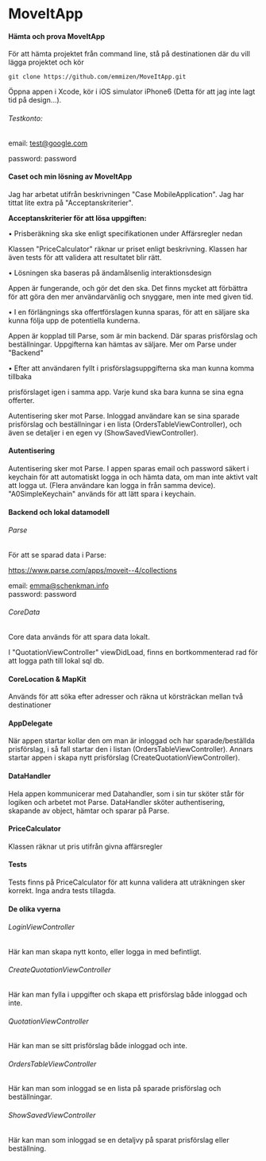 # MoveItApp

#### Hämta och prova MoveItApp

För att hämta projektet från command line, stå på destinationen där du vill lägga projektet och kör 

    git clone https://github.com/emmizen/MoveItApp.git

Öppna appen i Xcode, kör i iOS simulator iPhone6 (Detta för att jag inte lagt tid på design...).

###### Testkonto:

email: test@google.com
 
password: password

#### Caset och min lösning av MoveItApp

Jag har arbetat utifrån beskrivningen "Case MobileApplication". Jag har tittat lite extra på "Acceptanskriterier".

**Acceptanskriterier för att lösa uppgiften:**

• Prisberäkning ska ske enligt specifikationen under Affärsregler nedan 
 
Klassen "PriceCalculator" räknar ur priset enligt beskrivning. Klassen har även tests för att validera att resultatet blir rätt.

• Lösningen ska baseras på ändamålsenlig interaktionsdesign

Appen är fungerande, och gör det den ska. Det finns mycket att förbättra för att göra den mer användarvänlig och snyggare, men inte med given tid.

• I en förlängnings ska offertförslagen kunna sparas, för att en säljare ska kunna följa upp de potentiella kunderna. 

Appen är kopplad till Parse, som är min backend. Där sparas prisförslag och beställningar. Uppgifterna kan hämtas av säljare. Mer om Parse under "Backend"

• Efter att användaren fyllt i prisförslagsuppgifterna ska man kunna komma tillbaka 

prisförslaget igen i samma app. Varje kund ska bara kunna se sina egna offerter.

Autentisering sker mot Parse. Inloggad användare kan se sina sparade prisförslag och beställningar i en lista (OrdersTableViewController), och även se detaljer i en egen vy (ShowSavedViewController).

#### Autentisering

Autentisering sker mot Parse. I appen sparas email och password säkert i keychain för att automatiskt logga in och hämta data, om man inte aktivt valt att logga ut. (Flera användare kan logga in från samma device).
 "A0SimpleKeychain" används för att lätt spara i keychain.

#### Backend och lokal datamodell

###### Parse

För att se sparad data i Parse:

https://www.parse.com/apps/moveit--4/collections
 
email: emma@schenkman.info  
 password: password

###### CoreData
 
Core data används för att spara data lokalt.

I "QuotationViewController" viewDidLoad, finns en bortkommenterad rad för att logga path till lokal sql db.

#### CoreLocation & MapKit

Används för att söka efter adresser och räkna ut körsträckan mellan två destinationer

#### AppDelegate

När appen startar kollar den om man är inloggad och har sparade/beställda prisförslag, i så fall startar den i listan (OrdersTableViewController). Annars startar appen i skapa nytt prisförslag (CreateQuotationViewController).

#### DataHandler

Hela appen kommunicerar med Datahandler, som i sin tur sköter står för logiken och arbetet mot Parse. 
 DataHandler sköter authentisering, skapande av object, hämtar och sparar på Parse.

#### PriceCalculator

Klassen räknar ut pris utifrån givna affärsregler

#### Tests

Tests finns på PriceCalculator för att kunna validera att uträkningen sker korrekt. Inga andra tests tillagda.

#### De olika vyerna

###### LoginViewController

Här kan man skapa nytt konto, eller logga in med befintligt.

###### CreateQuotationViewController

Här kan man fylla i uppgifter och skapa ett prisförslag både inloggad och inte.

###### QuotationViewController

Här kan man se sitt prisförslag både inloggad och inte.

###### OrdersTableViewController
 Här kan man som inloggad se en lista på sparade prisförslag och beställningar.

###### ShowSavedViewController
 Här kan man som inloggad se en detaljvy på sparat prisförslag eller beställning.
